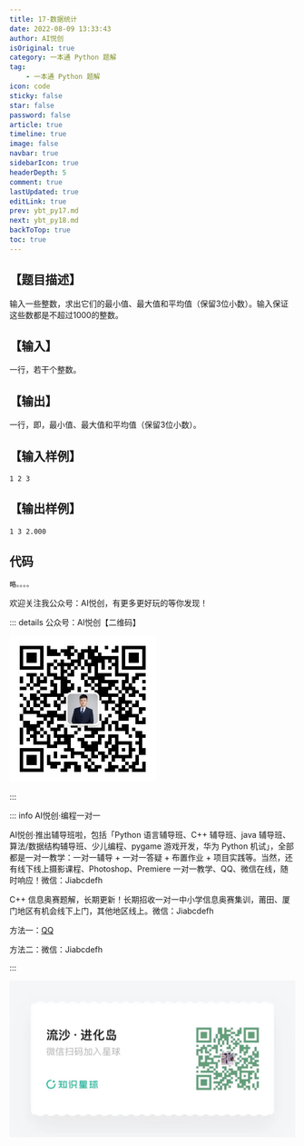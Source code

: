 ```yaml
---
title: 17-数据统计
date: 2022-08-09 13:33:43
author: AI悦创
isOriginal: true
category: 一本通 Python 题解
tag:
    - 一本通 Python 题解
icon: code
sticky: false
star: false
password: false
article: true
timeline: true
image: false
navbar: true
sidebarIcon: true
headerDepth: 5
comment: true
lastUpdated: true
editLink: true
prev: ybt_py17.md
next: ybt_py18.md
backToTop: true
toc: true
---
```


## 【题目描述】

输入一些整数，求出它们的最小值、最大值和平均值（保留3位小数）。输入保证这些数都是不超过1000的整数。

## 【输入】

一行，若干个整数。

## 【输出】

一行，即，最小值、最大值和平均值（保留3位小数）。

## 【输入样例】

```
1 2 3
```

## 【输出样例】

```
1 3 2.000
```

## 代码

```python
略。。。。
```





欢迎关注我公众号：AI悦创，有更多更好玩的等你发现！

::: details 公众号：AI悦创【二维码】

![](/gzh.jpg)

:::

::: info AI悦创·编程一对一

AI悦创·推出辅导班啦，包括「Python 语言辅导班、C++ 辅导班、java 辅导班、算法/数据结构辅导班、少儿编程、pygame 游戏开发，华为 Python 机试」，全部都是一对一教学：一对一辅导 + 一对一答疑 + 布置作业 + 项目实践等。当然，还有线下线上摄影课程、Photoshop、Premiere 一对一教学、QQ、微信在线，随时响应！微信：Jiabcdefh

C++ 信息奥赛题解，长期更新！长期招收一对一中小学信息奥赛集训，莆田、厦门地区有机会线下上门，其他地区线上。微信：Jiabcdefh

方法一：[QQ](http://wpa.qq.com/msgrd?v=3&uin=1432803776&site=qq&menu=yes)

方法二：微信：Jiabcdefh

:::

![](/zsxq.jpg)





